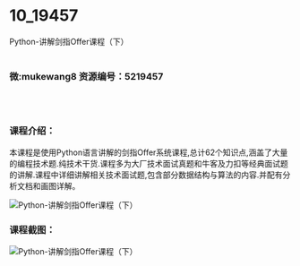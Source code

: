 # 10_19457
Python-讲解剑指Offer课程（下）
<br/></br>
<h3>微:mukewang8 资源编号：5219457</h3>
<br/></br>
<h3>课程介绍：</h3>
<p>本课程是使用Python语言讲解的剑指Offer系统课程,总计62个知识点,涵盖了大量的编程技术题.纯技术干货.课程多为大厂技术面试真题和牛客及力扣等经典面试题的讲解.课程中详细讲解相关技术面试题,包含部分数据结构与算法的内容.并配有分析文档和画图详解。</p>
<p><img src="https://www.ko996.com/wp-content/uploads/img/2021/04/1-34-300x197.png" alt="Python-讲解剑指Offer课程（下）"></p>
<div class="info-desc">
<h3>课程截图：</h3>
<p><img src="https://www.ko996.com/wp-content/uploads/img/2021/04/2-33.png" alt="Python-讲解剑指Offer课程（下）"></p>


			
</div>
